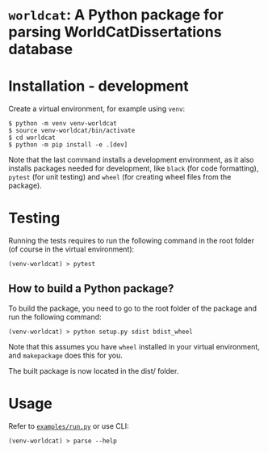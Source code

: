# `worldcat`: A Python package for parsing WorldCatDissertations database


# Installation - development

Create a virtual environment, for example using `venv`:

```shell
$ python -m venv venv-worldcat
$ source venv-worldcat/bin/activate
$ cd worldcat
$ python -m pip install -e .[dev]

```

Note that the last command installs a development environment, as it also installs packages needed for development, like `black` (for code formatting), `pytest` (for unit testing) and `wheel` (for creating wheel files from the package).


# Testing

Running the tests requires to run the following command in the root folder (of course in the virtual environment):

```shell
(venv-worldcat) > pytest
```

## How to build a Python package?

To build the package, you need to go to the root folder of the package and run the following command:

```shell
(venv-worldcat) > python setup.py sdist bdist_wheel
```

Note that this assumes you have `wheel` installed in your virtual environment, and `makepackage` does this for you.

The built package is now located in the dist/ folder.

# Usage

Refer to [`examples/run.py`](examples/run.py) or use CLI:

```console
(venv-worldcat) > parse --help
```
